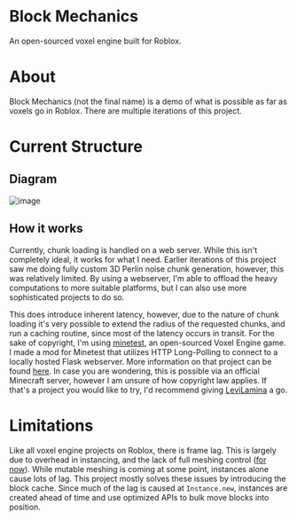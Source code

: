# Block Mechanics
An open-sourced voxel engine built for Roblox.

# About
Block Mechanics (not the final name) is a demo of what is possible as far as voxels go in Roblox. There are multiple iterations of this project.


# Current Structure
## Diagram
![image](https://github.com/EricApostal/block-mechanics/assets/60072374/c5e10e65-331a-4cd7-a4bc-d5e7bdfb8220)

## How it works
Currently, chunk loading is handled on a web server. While this isn't completely ideal, it works for what I need. Earlier iterations of this project saw me doing fully custom 3D Perlin noise chunk generation, however, this was relatively limited. By using a webserver, I'm able to offload the heavy computations to more suitable platforms, but I can also use more sophisticated projects to do so.

This does introduce inherent latency, however, due to the nature of chunk loading it's very possible to extend the radius of the requested chunks, and run a caching routine, since most of the latency occurs in transit. For the sake of copyright, I'm using [minetest](https://github.com/minetest/minetest), an open-sourced Voxel Engine game. I made a mod for Minetest that utilizes HTTP Long-Polling to connect to a locally hosted Flask webserver. More information on that project can be found [here](https://github.com/EricApostal/minetest-rblx-chunkgen/). In case you are wondering, this is possible via an official Minecraft server, however I am unsure of how copyright law applies. If that's a project you would like to try, I'd recommend giving [LeviLamina](https://github.com/LiteLDev/LeviLamina) a go.

# Limitations
Like all voxel engine projects on Roblox, there is frame lag. This is largely due to overhead in instancing, and the lack of full meshing control ([for now](https://devforum.roblox.com/t/introducing-in-experience-mesh-image-apis-studio-beta/2725284)). While mutable meshing is coming at some point, instances alone cause lots of lag. This project mostly solves these issues by introducing the block cache. Since much of the lag is caused at `Instance.new`, instances are created ahead of time and use optimized APIs to bulk move blocks into position.
